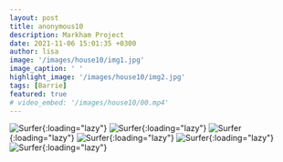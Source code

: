 ```yaml
---
layout: post
title: anonymous10
description: Markham Project
date: 2021-11-06 15:01:35 +0300
author: lisa
image: '/images/house10/img1.jpg'
image_caption: ' '
highlight_image: '/images/house10/img2.jpg'
tags: [Barrie]
featured: true
# video_embed: '/images/house10/00.mp4'
---
```


![Surfer]({{site.baseurl}}/images/house10/img3.jpg){:loading="lazy"}
![Surfer]({{site.baseurl}}/images/house10/img4.jpg){:loading="lazy"}
![Surfer]({{site.baseurl}}/images/house10/img5.jpg){:loading="lazy"}
![Surfer]({{site.baseurl}}/images/house10/img6.jpg){:loading="lazy"}
![Surfer]({{site.baseurl}}/images/house10/img7.jpg){:loading="lazy"}
![Surfer]({{site.baseurl}}/images/house10/img8.jpg){:loading="lazy"}
